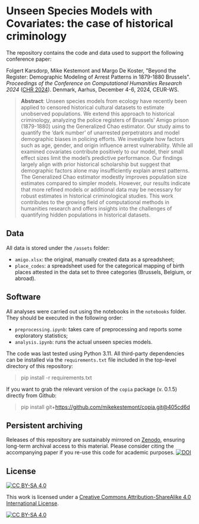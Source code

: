 # Unseen Species Models with Covariates: the case of historical criminology

The repository contains the code and data used to support the following conference paper:

Folgert Karsdorp, Mike Kestemont and Margo De Koster, "Beyond the Register: Demographic Modeling of Arrest Patterns in 1879-1880 Brussels". *Proceedings of the Conference on Computational Humanities Research 2024* ([CHR 2024](https://2024.computational-humanities-research.org/)). Denmark, Aarhus, December 4-6, 2024, CEUR-WS.

> **Abstract**: Unseen species models from ecology have recently been applied to censored historical cultural datasets to estimate unobserved populations. We extend this approach to historical criminology, analyzing the police registers of Brussels’ Amigo prison (1879-1880) using the Generalized Chao estimator. Our study aims to quantify the ‘dark number’ of unarrested perpetrators and model demographic biases in policing efforts. We investigate how factors such as age, gender, and origin influence arrest vulnerability. While all examined covariates contribute positively to our model, their small effect sizes limit the model’s predictive performance. Our findings largely align with prior historical scholarship but suggest that demographic factors alone may insufficiently explain arrest patterns. The Generalized Chao estimator modestly improves population size estimates compared to simpler models. However, our results indicate that more refined models or additional data may be necessary for robust estimates in historical criminological studies. This work contributes to the growing field of computational methods in humanities research and offers insights into the challenges of quantifying hidden populations in historical datasets.

## Data

All data is stored under the `/assets` folder:
- `amigo.xlsx`: the original, manually created data as a spreadsheet;
- `place_codes`: a spreadsheet used for the categorical mapping of birth places attested in the data set to three categories (Brussels, Belgium, or abroad).

## Software

All analyses were carried out using the notebooks in the `notebooks` folder. They should be executed in the following order:
- `preprocessing.ipynb`: takes care of preprocessing and reports some exploratory statistics;
- `analysis.ipynb`: runs the actual unseen species models.

The code was last tested using Python 3.11. All third-party dependencies can be installed via the `requirements.txt` file included in the top-level directory of this repository:

> pip install -r requirements.txt

If you want to grab the relevant version of the `copia` package (v. 0.1.5) directly from Github:

> pip install git+https://github.com/mikekestemont/copia.git@405cd6d


## Persistent archiving
Releases of this repository are sustainably mirrored on [Zenodo](https://zenodo.org/), ensuring long-term archival access to this material. Please consider citing the accompanying paper if you re-use this code for academic purposes. [![DOI](https://zenodo.org/badge/DOI/10.5281/zenodo.13969373.svg)](https://doi.org/10.5281/zenodo.13969373)

## License
[![CC BY-SA 4.0][cc-by-sa-shield]][cc-by-sa]

This work is licensed under a
[Creative Commons Attribution-ShareAlike 4.0 International License][cc-by-sa].

[![CC BY-SA 4.0][cc-by-sa-image]][cc-by-sa]

[cc-by-sa]: http://creativecommons.org/licenses/by-sa/4.0/
[cc-by-sa-image]: https://licensebuttons.net/l/by-sa/4.0/88x31.png
[cc-by-sa-shield]: https://img.shields.io/badge/License-CC%20BY--SA%204.0-lightgrey.svg

